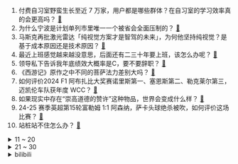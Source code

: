 1. 付费自习室野蛮生长至近 7 万家，用户都是哪些群体？在自习室的学习效率真的会更高吗？ [:link:](https://www.zhihu.com/question/6129520200)
2. 为什么宁波是计划单列市里唯一一个被省会全面压制的？ [:link:](https://www.zhihu.com/question/578870052)
3. 马斯克再批激光雷达「纯视觉方案才是智驾的未来」，为何他坚持纯视觉？是基于成本原因还是技术原因？ [:link:](https://www.zhihu.com/question/6097111100)
4. 最近上班感觉越来越没意思，后面还有二三十年要上班，该怎么办呢？ [:link:](https://www.zhihu.com/question/5703257394)
5. 领导私下告诉我年底绩效大概率是C，要不要辞职？ [:link:](https://www.zhihu.com/question/5831436183)
6. 《西游记》原作之中不同的菩萨法力差别大吗？ [:link:](https://www.zhihu.com/question/5425712831)
7. 如何评价2024 F1 阿布扎比大奖赛诺里斯第一、塞恩斯第二、勒克莱尔第三，迈凯伦车队获年度 WCC？ [:link:](https://www.zhihu.com/question/6320514430)
8. 如果现实中存在“崇高道德的赞许”这种物品，世界会变成什么样？ [:link:](https://www.zhihu.com/question/6203469406)
9. 24-25 赛季英超第15轮富勒姆 1:1 阿森纳，萨卡头球绝杀被吹，如何评价这场比赛？ [:link:](https://www.zhihu.com/question/6322298623)
10. 站桩站不住怎么办？ [:link:](https://www.zhihu.com/question/3283965462)
<details>
<summary>11 ~ 20</summary>

11. 枯燥的生活应该如何做到积极面对？ [:link:](https://www.zhihu.com/question/659992210)
12. 想运动，但总是到点了却很累，怎么办？ [:link:](https://www.zhihu.com/question/6229651743)
13. 《地下交通站》拍得那么成功，为什么第二部《二号交通站》在几乎是原班人马出演的情况下却反响平平？ [:link:](https://www.zhihu.com/question/558247060)
14. 职场中是能力重要、学历重要，还是态度重要呢？ [:link:](https://www.zhihu.com/question/3064622008)
15. 《白夜破晓》主演潘粤明透露或有第三季，作为剧迷，你希望第三季怎么拍？ [:link:](https://www.zhihu.com/question/6215261023)
16. 叙军方称，巴沙尔·阿萨德的统治已经结束，接下来叙利亚将面临怎样的统治? [:link:](https://www.zhihu.com/question/6282653022)
17. 为什么苏联不肯投靠美国，好好搞市场经济？ [:link:](https://www.zhihu.com/question/5959857144)
18. 如何评价李少红、贾樟柯、董润年等九位导演使用可灵 AI 制作的 9 部电影实验短片？ [:link:](https://www.zhihu.com/question/6143392593)
19. 孙悟空为什么每次都叫沙僧看着行李，荒山野岭的还怕有人来偷吗？ [:link:](https://www.zhihu.com/question/2673686131)
20. 领导给的任务是每个月业绩不低于 1 万元，当月第一天完成了任务，后 29 天是不是就可以摸鱼了？ [:link:](https://www.zhihu.com/question/5707877909)
</details>
<details>
<summary>21 ~ 30</summary>

21. 韩国执政党党首态度转变，称须尽快让尹锡悦停止总统职务，如何解读韩执政党的态度？ [:link:](https://www.zhihu.com/question/6099505323)
22. 俄罗斯外交部称，叙利亚总统阿萨德已放弃总统职位，这意味着什么？谁将接替阿萨德的职位？ [:link:](https://www.zhihu.com/question/6309216537)
23. 地球大气层为什么不会逃逸到太空？ [:link:](https://www.zhihu.com/question/6151934786)
24. 在婚姻里婆媳关系直接影响夫妻关系吗? [:link:](https://www.zhihu.com/question/6151076743)
25. 月之暗面创始人杨植麟还原仲裁风波始末，朱啸虎还击「回避了关键问题」，这场创投冲突暴露的核心问题是什么？ [:link:](https://www.zhihu.com/question/6197697869)
26. 如何看待《崩坏：星穹铁道》2.7版本剧情结尾，黑塔以“魔法”的名义向博识尊提问？ [:link:](https://www.zhihu.com/question/5950361587)
27. 各位觉得一艘科幻架空世界的星舰该怎么设计呢？ [:link:](https://www.zhihu.com/question/382938784)
28. 黄河为什么不让淘铁砂？ [:link:](https://www.zhihu.com/question/647875854)
29. 25 赛季，NBA 常规赛，掘金113:122奇才，约基奇 56 分未能带队取胜，如何评价这场比赛？ [:link:](https://www.zhihu.com/question/6276311717)
30. 如果再给你一次机会，你还愿意嫁（娶）身旁这个人吗？ [:link:](https://www.zhihu.com/question/6112752951)
</details><details>
<summary>bilibili</summary>

</details>